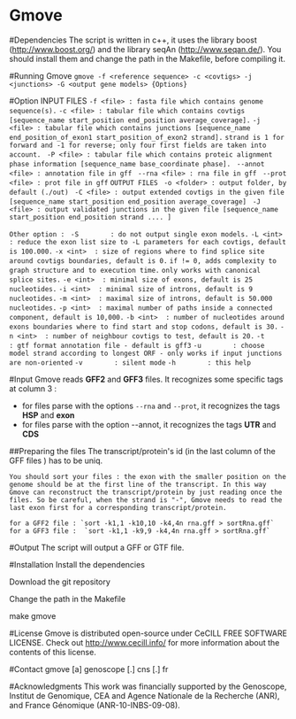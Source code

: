 # Gmove

#Dependencies
The script is written in c++, it uses the library boost (http://www.boost.org/) and the library seqAn (http://www.seqan.de/). You should install them and change the path in the Makefile, before compiling it.

#Running Gmove
`gmove -f <reference sequence> -c <covtigs> -j <junctions> -G <output gene models> {Options}`

#Option
 INPUT FILES
  `-f <file> : fasta file which contains genome sequence(s).`
     `-c <file> : tabular file which contains covtigs [sequence_name start_position end_position average_coverage].`
     `-j <file> : tabular file which contains junctions [sequence_name end_position_of_exon1 start_position_of_exon2 strand].`
                 `strand is 1 for forward and -1 for reverse; only four first fields are taken into account.`
    ` -P <file> : tabular file which contains proteic alignment phase information [sequence_name base_coordinate phase].`
    ` --annot <file> : annotation file in gff`
    ` --rna <file> : rna file in gff`
    ` --prot <file> : prot file in gff`
  `OUTPUT FILES`
    ` -o <folder> : output folder, by default (./out)`
    ` -C <file> : output extended covtigs in the given file [sequence_name start_position end_position average_coverage]`
    ` -J <file> : output validated junctions in the given file [sequence_name start_position end_position strand .... ]`
  
  `Other option : `
     `-S        : do not output single exon models.`
     `-L <int>  : reduce the exon list size to -L parameters for each covtigs, default is 100.000.`
     `-x <int>  : size of regions where to find splice site around covtigs boundaries, default is 0.`
                 `if != 0, adds complexity to graph structure and to execution time.`
                 `only works with canonical splice sites.`
     `-e <int>  : minimal size of exons, default is 25 nucleotides.`
     `-i <int>  : minimal size of introns, default is 9 nucleotides.`
     `-m <int>  : maximal size of introns, default is 50.000 nucleotides.`
     `-p <int>  : maximal number of paths inside a connected component, default is 10,000.`
     `-b <int>  : number of nucleotides around exons boundaries where to find start and stop codons, default is 30.`
     `-n <int>  : number of neighbour covtigs to test, default is 20.`
     `-t        : gtf format annotation file - default is gff3`
     `-u        : choose model strand according to longest ORF - only works if input junctions are non-oriented`
     `-v        : silent mode`
     `-h        : this help`
     
#Input
Gmove reads **GFF2** and **GFF3** files. It recognizes some specific tags at column 3 : 
  - for files parse with the options `--rna` and `--prot`, it recognizes the tags **HSP** and **exon**
  - for files parse with the option --annot, it recognizes the tags **UTR** and **CDS**
  
  ##Preparing the files
    The transcript/protein's id (in the last column of the GFF files ) has to be uniq.

    You should sort your files : the exon with the smaller position on the genome should be at the first line of the transcript. In this way Gmove can reconstruct the transcript/protein by just reading once the files. So be careful, when the strand is "-", Gmove needs to read the last exon first for a corresponding transcript/protein. 
    
    for a GFF2 file : `sort -k1,1 -k10,10 -k4,4n rna.gff > sortRna.gff`
    for a GFF3 file :  `sort -k1,1 -k9,9 -k4,4n rna.gff > sortRna.gff`

#Output
The script will output a GFF or GTF file. 



#Installation
Install the dependencies

Download the git repository

Change the path in the Makefile

make gmove

#License
Gmove is distributed open-source under CeCILL FREE SOFTWARE LICENSE. Check out http://www.cecill.info/ for more information about the contents of this license.

#Contact
gmove [a] genoscope [.] cns [.] fr


#Acknowledgments
This work was financially supported by the Genoscope, Institut de Genomique, CEA and Agence Nationale de la Recherche (ANR), and France Génomique (ANR-10-INBS-09-08).
